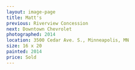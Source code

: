 ```yaml
---
layout: image-page
title: Matt's
previous: Riverview Concession
next: Downtown Chevrolet
photographed: 2014
location: 3500 Cedar Ave. S., Minneapolis, MN 
size: 16 x 20
painted: 2014
price: Sold
---
```


